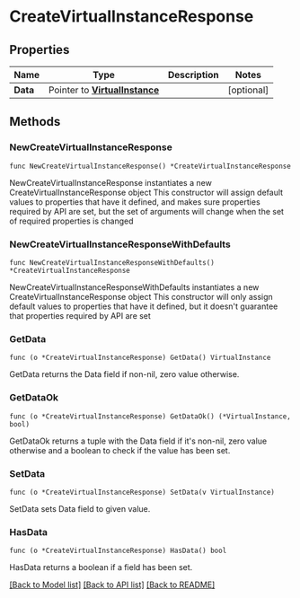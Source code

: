 # CreateVirtualInstanceResponse

## Properties

Name | Type | Description | Notes
------------ | ------------- | ------------- | -------------
**Data** | Pointer to [**VirtualInstance**](VirtualInstance.md) |  | [optional] 

## Methods

### NewCreateVirtualInstanceResponse

`func NewCreateVirtualInstanceResponse() *CreateVirtualInstanceResponse`

NewCreateVirtualInstanceResponse instantiates a new CreateVirtualInstanceResponse object
This constructor will assign default values to properties that have it defined,
and makes sure properties required by API are set, but the set of arguments
will change when the set of required properties is changed

### NewCreateVirtualInstanceResponseWithDefaults

`func NewCreateVirtualInstanceResponseWithDefaults() *CreateVirtualInstanceResponse`

NewCreateVirtualInstanceResponseWithDefaults instantiates a new CreateVirtualInstanceResponse object
This constructor will only assign default values to properties that have it defined,
but it doesn't guarantee that properties required by API are set

### GetData

`func (o *CreateVirtualInstanceResponse) GetData() VirtualInstance`

GetData returns the Data field if non-nil, zero value otherwise.

### GetDataOk

`func (o *CreateVirtualInstanceResponse) GetDataOk() (*VirtualInstance, bool)`

GetDataOk returns a tuple with the Data field if it's non-nil, zero value otherwise
and a boolean to check if the value has been set.

### SetData

`func (o *CreateVirtualInstanceResponse) SetData(v VirtualInstance)`

SetData sets Data field to given value.

### HasData

`func (o *CreateVirtualInstanceResponse) HasData() bool`

HasData returns a boolean if a field has been set.


[[Back to Model list]](../README.md#documentation-for-models) [[Back to API list]](../README.md#documentation-for-api-endpoints) [[Back to README]](../README.md)


